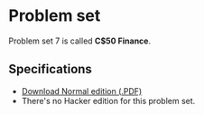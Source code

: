 # Problem set

Problem set 7 is called **C$50 Finance**.

## Specifications

* [Download Normal edition (.PDF)](pset7.pdf)
* There's no Hacker edition for this problem set.